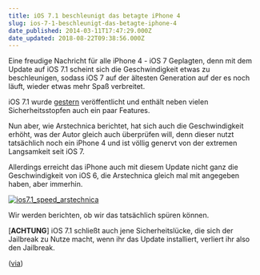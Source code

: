 ```yaml
---
title: iOS 7.1 beschleunigt das betagte iPhone 4
slug: ios-7-1-beschleunigt-das-betagte-iphone-4
date_published: 2014-03-11T17:47:29.000Z
date_updated: 2018-08-22T09:38:56.000Z
---
```


Eine freudige Nachricht für alle iPhone 4 - iOS 7 Geplagten, denn mit dem Update auf iOS 7.1 scheint sich die Geschwindigkeit etwas zu beschleunigen, sodass iOS 7 auf der ältesten Generation auf der es noch läuft, wieder etwas mehr Spaß verbreitet. 

iOS 7.1 wurde [gestern](http://www.heise.de/mac-and-i/meldung/iOS-7-1-Apple-stopft-zahlreiche-Sicherheitsluecken-2139770.html) veröffentlicht und enthält neben vielen Sicherheitsstopfen auch ein paar Features.

Nun aber, wie Arstechnica berichtet, hat sich auch die Geschwindigkeit erhöht, was der Autor gleich auch überprüfen will, denn dieser nutzt tatsächlich noch ein iPhone 4 und ist völlig genervt von der extremen Langsamkeit seit iOS 7.

Allerdings erreicht das iPhone auch mit diesem Update nicht ganz die Geschwindigkeit von iOS 6, die Arstechnica gleich mal mit angegeben haben, aber immerhin.

[![ios7.1_speed_arstechnica](//picdump.thafaker.de/2014/03/ios7.1_speed_arstechnica-580x212.jpg)](http://picdump.thafaker.de/2014/03/ios7.1_speed_arstechnica.jpg)

Wir werden berichten, ob wir das tatsächlich spüren können.

[**ACHTUNG**] iOS 7.1 schließt auch jene Sicherheitslücke, die sich der Jailbreak zu Nutze macht, wenn ihr das Update installiert, verliert ihr also den Jailbreak.

([via](http://arstechnica.com/apple/2014/03/ios-7-1-on-the-iphone-4-as-good-as-its-going-to-get/))
